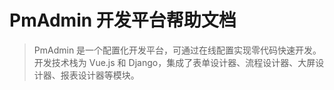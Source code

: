 # PmAdmin 开发平台帮助文档

> PmAdmin 是一个配置化开发平台，可通过在线配置实现零代码快速开发。开发技术栈为 Vue.js 和 Django，集成了表单设计器、流程设计器、大屏设计器、报表设计器等模块。
